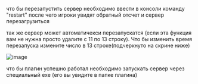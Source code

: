 что бы перезапустить сервер необходимо ввести в консоли команду "restart" после чего игроки увидят обратный отсчет и сервер перезагрузиться

так же сервер может автоматичекси перезапускатся (если эта функция вам не нужна просто удалите с 11 по 13 строку). Что бы изменить время перезапуска измените число в 13 строке(подчеркнуто на скрине ниже)

![image](https://user-images.githubusercontent.com/59438110/131455402-c8f2087b-d298-43cb-ac51-1e25fe2dbca9.png)


что бы плагин успешно работал необходимо запускать сервер через специальный exe (его вы увидите в папке плагина)
